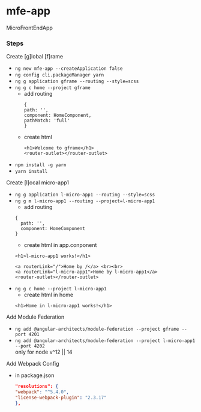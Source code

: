 # mfe-app

MicroFrontEndApp

### Steps

Create [g]lobal [f]rame

- `ng new mfe-app --createApplication false`
- `ng config cli.packageManager yarn`
- `ng g application gframe --routing --style=scss`
- `ng g c home --project gframe`
  - add routing
    ```
    {
    path: '',
    component: HomeComponent,
    pathMatch: 'full'
    }
    ```
  - create html
    ```angular2html
    <h1>Welcome to gframe</h1>
    <router-outlet></router-outlet>
    ```
- `npm install -g yarn`
- `yarn install`

Create [l]ocal micro-app1

- `ng g application l-micro-app1 --routing --style=scss`
- `ng g m l-micro-app1 --routing --project=l-micro-app1`
  - add routing 
  ```
  {
    path: '',
    component: HomeComponent
  }
  ```
  - create html in app.conponent
  ```angular2html
  <h1>l-micro-app1 works!</h1>
  
  <a routerLink="/">Home by /</a> <br><br>
  <a routerLink="l-micro-app1">Home by l-micro-app1</a>
  <router-outlet></router-outlet>
  ```
- `ng g c home --project l-micro-app1`
  - create html in home
  ```angular2html
  <h1>Home in l-micro-app1 works!</h1>
  ```

Add Module Federation

- `ng add @angular-architects/module-federation --project gframe --port 4201` 
- `ng add @angular-architects/module-federation --project l-micro-app1 --port 4202`   
  only for node v^12 || 14
  
Add Webpack Config
- in package.json
  ```json
  "resolutions": {
  "webpack": "^5.4.0",
  "license-webpack-plugin": "2.3.17"
  },
  ```
  
